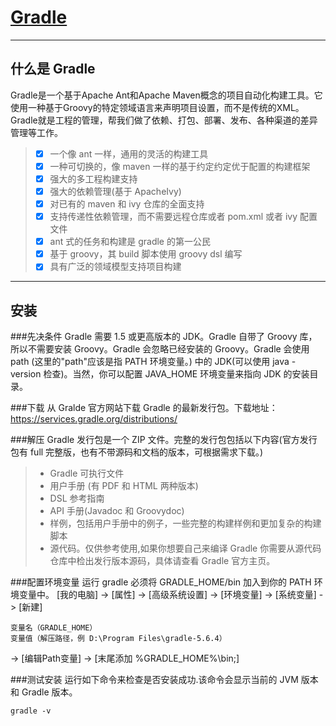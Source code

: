 # [Gradle](https://docs.gradle.org/current/userguide/userguide.html)

------
## 什么是 Gradle
Gradle是一个基于Apache Ant和Apache Maven概念的项目自动化构建工具。它使用一种基于Groovy的特定领域语言来声明项目设置，而不是传统的XML。Gradle就是工程的管理，帮我们做了依赖、打包、部署、发布、各种渠道的差异管理等工作。
> - [x] 一个像 ant 一样，通用的灵活的构建工具
> - [x] 一种可切换的，像 maven 一样的基于约定约定优于配置的构建框架
> - [x] 强大的多工程构建支持
> - [x] 强大的依赖管理(基于 ApacheIvy)
> - [x] 对已有的 maven 和 ivy 仓库的全面支持
> - [x] 支持传递性依赖管理，而不需要远程仓库或者 pom.xml 或者 ivy 配置文件
> - [x] ant 式的任务和构建是 gradle 的第一公民
> - [x] 基于 groovy，其 build 脚本使用 groovy dsl 编写
> - [x] 具有广泛的领域模型支持项目构建

---
## 安装

###先决条件
Gradle 需要 1.5 或更高版本的 JDK。Gradle 自带了 Groovy 库，所以不需要安装 Groovy。Gradle 会忽略已经安装的 Groovy。Gradle 会使用 path (这里的"path"应该是指 PATH 环境变量。) 中的 JDK(可以使用 java -version 检查)。当然，你可以配置 JAVA_HOME 环境变量来指向 JDK 的安装目录。

###下载
从 Gralde 官方网站下载 Gradle 的最新发行包。下载地址：https://services.gradle.org/distributions/

###解压
Gradle 发行包是一个 ZIP 文件。完整的发行包包括以下内容(官方发行包有 full 完整版，也有不带源码和文档的版本，可根据需求下载。)
> * Gradle 可执行文件
> * 用户手册 (有 PDF 和 HTML 两种版本)
> * DSL 参考指南
> * API 手册(Javadoc 和 Groovydoc)
> * 样例，包括用户手册中的例子，一些完整的构建样例和更加复杂的构建脚本
> * 源代码。仅供参考使用,如果你想要自己来编译 Gradle 你需要从源代码仓库中检出发行版本源码，具体请查看 Gradle 官方主页。

###配置环境变量
运行 gradle 必须将 GRADLE_HOME/bin 加入到你的 PATH 环境变量中。
[我的电脑] -> [属性] -> [高级系统设置] -> [环境变量] -> [系统变量] -> [新建]
```
变量名（GRADLE_HOME）
变量值（解压路径，例 D:\Program Files\gradle-5.6.4）
```
-> [编辑Path变量] -> [末尾添加 %GRADLE_HOME%\bin\;]

###测试安装
运行如下命令来检查是否安装成功.该命令会显示当前的 JVM 版本和 Gradle 版本。
```
gradle -v 
```